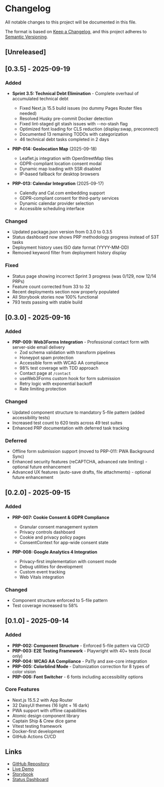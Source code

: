 # Changelog

All notable changes to this project will be documented in this file.

The format is based on [Keep a Changelog](https://keepachangelog.com/en/1.1.0/),
and this project adheres to [Semantic Versioning](https://semver.org/spec/v2.0.0.html).

## [Unreleased]

## [0.3.5] - 2025-09-19

### Added

- **Sprint 3.5: Technical Debt Elimination** - Complete overhaul of accumulated technical debt
  - Fixed Next.js 15.5 build issues (no dummy Pages Router files needed)
  - Resolved Husky pre-commit Docker detection
  - Fixed lint-staged git stash issues with --no-stash flag
  - Optimized font loading for CLS reduction (display:swap, preconnect)
  - Documented 13 remaining TODOs with categorization
  - 46 technical debt tasks completed in 2 days

- **PRP-014: Geolocation Map** (2025-09-18)
  - Leaflet.js integration with OpenStreetMap tiles
  - GDPR-compliant location consent modal
  - Dynamic map loading with SSR disabled
  - IP-based fallback for desktop browsers

- **PRP-013: Calendar Integration** (2025-09-17)
  - Calendly and Cal.com embedding support
  - GDPR-compliant consent for third-party services
  - Dynamic calendar provider selection
  - Accessible scheduling interface

### Changed

- Updated package.json version from 0.3.0 to 0.3.5
- Status dashboard now shows PRP methodology progress instead of S3T tasks
- Deployment history uses ISO date format (YYYY-MM-DD)
- Removed keyword filter from deployment history display

### Fixed

- Status page showing incorrect Sprint 3 progress (was 0/129, now 12/14 PRPs)
- Feature count corrected from 33 to 32
- Recent deployments section now properly populated
- All Storybook stories now 100% functional
- 793 tests passing with stable build

## [0.3.0] - 2025-09-16

### Added

- **PRP-009: Web3Forms Integration** - Professional contact form with server-side email delivery
  - Zod schema validation with transform pipelines
  - Honeypot spam protection
  - Accessible form with WCAG AA compliance
  - 98% test coverage with TDD approach
  - Contact page at `/contact`
  - useWeb3Forms custom hook for form submission
  - Retry logic with exponential backoff
  - Rate limiting protection

### Changed

- Updated component structure to mandatory 5-file pattern (added accessibility tests)
- Increased test count to 620 tests across 49 test suites
- Enhanced PRP documentation with deferred task tracking

### Deferred

- Offline form submission support (moved to PRP-011: PWA Background Sync)
- Enhanced security features (reCAPTCHA, advanced rate limiting) - optional future enhancement
- Advanced UX features (auto-save drafts, file attachments) - optional future enhancement

## [0.2.0] - 2025-09-15

### Added

- **PRP-007: Cookie Consent & GDPR Compliance**
  - Granular consent management system
  - Privacy controls dashboard
  - Cookie and privacy policy pages
  - ConsentContext for app-wide consent state

- **PRP-008: Google Analytics 4 Integration**
  - Privacy-first implementation with consent mode
  - Debug utilities for development
  - Custom event tracking
  - Web Vitals integration

### Changed

- Component structure enforced to 5-file pattern
- Test coverage increased to 58%

## [0.1.0] - 2025-09-14

### Added

- **PRP-002: Component Structure** - Enforced 5-file pattern via CI/CD
- **PRP-003: E2E Testing Framework** - Playwright with 40+ tests (local only)
- **PRP-004: WCAG AA Compliance** - Pa11y and axe-core integration
- **PRP-005: Colorblind Mode** - Daltonization correction for 8 types of color vision
- **PRP-006: Font Switcher** - 6 fonts including accessibility options

### Core Features

- Next.js 15.5.2 with App Router
- 32 DaisyUI themes (16 light + 16 dark)
- PWA support with offline capabilities
- Atomic design component library
- Captain Ship & Crew dice game
- Vitest testing framework
- Docker-first development
- GitHub Actions CI/CD

## Links

- [GitHub Repository](https://github.com/TortoiseWolfe/ScriptHammer)
- [Live Demo](https://www.scripthammer.com/)
- [Storybook](https://www.scripthammer.com/storybook/)
- [Status Dashboard](https://www.scripthammer.com/status)
